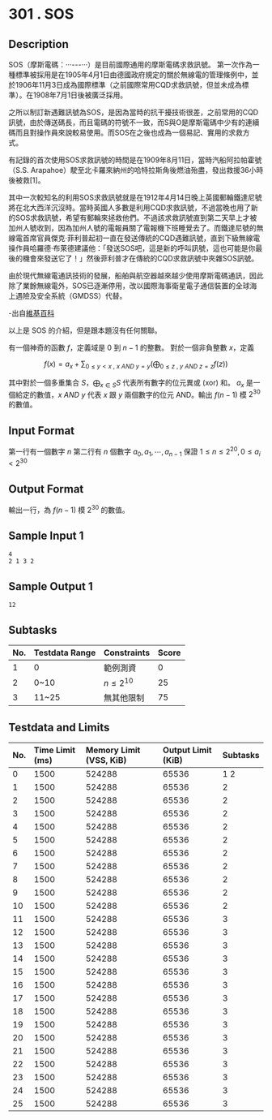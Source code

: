 #  301 . SOS

## Description

SOS（摩斯電碼：···---···）是目前國際通用的摩斯電碼求救訊號。
第一次作為一種標準被採用是在1905年4月1日由德國政府規定的關於無線電的管理條例中，並於1906年11月3日成為國際標準（之前國際常用CQD求救訊號，但並未成為標準）。在1908年7月1日後被廣泛採用。

之所以制訂新遇難訊號為SOS，是因為當時的抗干擾技術很差，之前常用的CQD訊號，由於傳送碼長，而且電碼的符號不一致，而S與O是摩斯電碼中少有的連續碼而且對操作員來說較易使用。而SOS在之後也成為一個易記、實用的求救方式。

有記錄的首次使用SOS求救訊號的時間是在1909年8月11日，當時汽船阿拉帕霍號（S.S. Arapahoe）駛至北卡羅來納州的哈特拉斯角後燃油殆盡，發出救援36小時後被救[1]。

其中一次較知名的利用SOS求救訊號就是在1912年4月14日晚上英國郵輪鐵達尼號將在北大西洋沉沒時。當時英國人多數是利用CQD求救訊號，不過當晚也用了新的SOS求救訊號，希望有郵輪來拯救他們。不過該求救訊號直到第二天早上才被加州人號收到，因為加州人號的電報員關了電報機下班睡覺去了。而鐵達尼號的無線電首席官員傑克·菲利普起初一直在發送傳統的CQD遇難訊號，直到下級無線電操作員哈羅德·布萊德建議他：「發送SOS吧，這是新的呼叫訊號，這也可能是你最後的機會來發送它了！」然後菲利普才在傳統的CQD求救訊號中夾雜SOS訊號。

由於現代無線電通訊技術的發展，船舶與航空器越來越少使用摩斯電碼通訊，因此除了業餘無線電外，SOS已逐漸停用，改以國際海事衛星電子通信裝置的全球海上遇險及安全系統（GMDSS）代替。

-出自[維基百科](https://zh.wikipedia.org/zh-tw/SOS)

以上是 SOS 的介紹，但是跟本題沒有任何關聯。

有一個神奇的函數 $f$，定義域是 $0$ 到 $n-1$ 的整數。
對於一個非負整數 $x$，定義

$$
f(x) = a_x + \sum _ {0 \leq y < x \ , \ x \ AND \ y = y} \left( \bigoplus _ {0 \leq z \ , \ y \ AND \ z = z} f(z) \right)
$$

其中對於一個多重集合 $S$，$\bigoplus_{x \in S} S$ 代表所有數字的位元異或 (xor) 和。
$a_x$ 是一個給定的數值，$x \ AND \ y$ 代表 $x$ 跟 $y$ 兩個數字的位元 AND。輸出 $f(n-1)$ 模 $2^{30}$ 的數值。

## Input Format

第一行有一個數字 $n$
第二行有 $n$ 個數字 $a_0, a_1, \cdots, a_{n-1}$
保證 $1 \leq n \leq 2 ^  {20}, 0 \leq a_i < 2^ {30}$

## Output Format

輸出一行，為 $f(n-1)$ 模 $2^{30}$ 的數值。

## Sample Input 1

```
4
2 1 3 2
```

## Sample Output 1

```
12
```

## Subtasks

| No.  | Testdata Range | Constraints | Score |
| :--- | :------------- | :---------- | :---- |
| 1    | 0              | 範例測資    | 0     |
| 2    | 0~10           | $n \le 2^{10}$       | 25    |
| 3    | 11~25          | 無其他限制  | 75    |

## Testdata and Limits

| No.  | Time Limit (ms) | Memory Limit (VSS, KiB) | Output Limit (KiB) | Subtasks |
| :--- | :-------------- | :---------------------- | :----------------- | :------- |
| 0    | 1500            | 524288                  | 65536              | 1 2      |
| 1    | 1500            | 524288                  | 65536              | 2        |
| 2    | 1500            | 524288                  | 65536              | 2        |
| 3    | 1500            | 524288                  | 65536              | 2        |
| 4    | 1500            | 524288                  | 65536              | 2        |
| 5    | 1500            | 524288                  | 65536              | 2        |
| 6    | 1500            | 524288                  | 65536              | 2        |
| 7    | 1500            | 524288                  | 65536              | 2        |
| 8    | 1500            | 524288                  | 65536              | 2        |
| 9    | 1500            | 524288                  | 65536              | 2        |
| 10   | 1500            | 524288                  | 65536              | 2        |
| 11   | 1500            | 524288                  | 65536              | 3        |
| 12   | 1500            | 524288                  | 65536              | 3        |
| 13   | 1500            | 524288                  | 65536              | 3        |
| 14   | 1500            | 524288                  | 65536              | 3        |
| 15   | 1500            | 524288                  | 65536              | 3        |
| 16   | 1500            | 524288                  | 65536              | 3        |
| 17   | 1500            | 524288                  | 65536              | 3        |
| 18   | 1500            | 524288                  | 65536              | 3        |
| 19   | 1500            | 524288                  | 65536              | 3        |
| 20   | 1500            | 524288                  | 65536              | 3        |
| 21   | 1500            | 524288                  | 65536              | 3        |
| 22   | 1500            | 524288                  | 65536              | 3        |
| 23   | 1500            | 524288                  | 65536              | 3        |
| 24   | 1500            | 524288                  | 65536              | 3        |
| 25   | 1500            | 524288                  | 65536              | 3        |